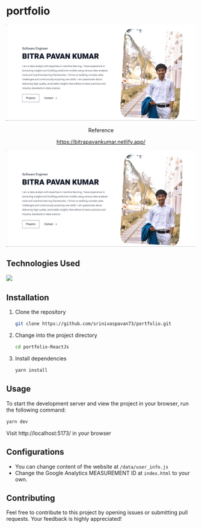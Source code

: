 
# portfolio

<center>
    <img src="/public/cover.png" alt="Reactfolio" />
</center>

<center>

Reference

https://bitrapavankumar.netlify.app/

<img  src="/public/cover.png"  alt="Netlify Status"/>

</center>

## Technologies Used
<img  src="https://skillicons.dev/icons?i=html,css,react,tailwind,netlify&perline=7"/>

## Installation
1. Clone the repository
    ```bash 
    git clone https://github.com/srinivaspavan73/portfolio.git
    ```
2. Change into the project directory
    ```bash
    cd portfolio-ReactJs
    ```
3. Install dependencies
    ```bash
    yarn install 
    ```

## Usage
To start the development server and view the project in your browser, run the following command:
```bash
yarn dev
```
Visit http://localhost:5173/ in your browser

## Configurations
- You can change content of the website at `/data/user_info.js`
- Change the Google Analytics MEASUREMENT ID at `index.html` to your own.

## Contributing
Feel free to contribute to this project by opening issues or submitting pull requests. Your feedback is highly appreciated!
